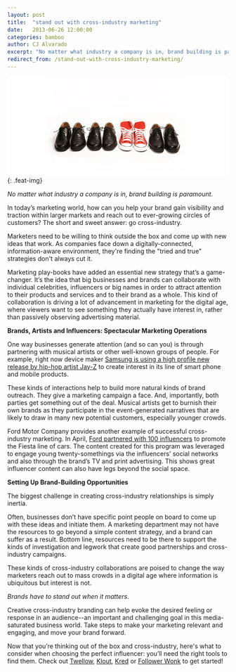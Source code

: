 ```yaml
---
layout: post
title:  "stand out with cross-industry marketing"
date:   2013-06-26 12:00:00
categories: bamboo 
author: CJ Alvarado
excerpt: "No matter what industry a company is in, brand building is paramount."
redirect_from: /stand-out-with-cross-industry-marketing/
---
```


![Stand Out with Cross-Industry Marketing](/images/posts/stand-out-with-cross-industry-marketing.jpg){: .feat-img}

_No matter what industry a company is in, brand building is paramount._

In today’s marketing world, how can you help your brand gain visibility and traction within larger markets and reach out to ever-growing circles of customers? The short and sweet answer: go cross-industry.

Marketers need to be willing to think outside the box and come up with new ideas that work. As companies face down a digitally-connected, information-aware environment, they're finding the "tried and true" strategies don't always cut it.

Marketing play-books have added an essential new strategy that’s a game-changer. It’s the idea that big businesses and brands can collaborate with individual celebrities, influencers or big names in order to attract attention to their products and services and to their brand as a whole. This kind of collaboration is driving a lot of advancement in marketing for the digital age, where viewers want to see something they actually have interest in, rather than passively observing advertising material.

**Brands, Artists and Influencers: Spectacular Marketing Operations**

One way businesses generate attention (and so can you) is through partnering with musical artists or other well-known groups of people. For example, right now device maker [Samsung is using a high profile new release by hip-hop artist Jay-Z](http://buswk.co/14cqEpH) to create interest in its line of smart phone and mobile products.

These kinds of interactions help to build more natural kinds of brand outreach. They give a marketing campaign a face. And, importantly, both parties get something out of the deal. Musical artists get to burnish their own brands as they participate in the event-generated narratives that are likely to draw in many new potential customers, especially younger crowds.

Ford Motor Company provides another example of successful cross-industry marketing. In April, [Ford partnered with 100 influencers](http://bit.ly/14lGNsN) to promote the Fiesta line of cars. The content created for this program was leveraged to engage young twenty-somethings via the influencers’ social networks and also through the brand’s TV and print advertising. This shows great influencer content can also have legs beyond the social space.

**Setting Up Brand-Building Opportunities**

The biggest challenge in creating cross-industry relationships is simply inertia.

Often, businesses don’t have specific point people on board to come up with these ideas and initiate them. A marketing department may not have the resources to go beyond a simple content strategy, and a brand can suffer as a result. Bottom line, resources need to be there to support the kinds of investigation and legwork that create good partnerships and cross-industry campaigns.

These kinds of cross-industry collaborations are poised to change the way marketers reach out to mass crowds in a digital age where information is ubiquitous but interest is not.

_Brands have to stand out when it matters_.

Creative cross-industry branding can help evoke the desired feeling or response in an audience--an important and challenging goal in this media-saturated business world. Take steps to make your marketing relevant and engaging, and move your brand forward.

Now that you’re thinking out of the box and cross-industry, here's what to consider when choosing the perfect influencer: you’ll need the right tools to find them. Check out [Twellow](http://www.twellow.com/), [Klout](http://klout.com/home), [Kred](http://kred.com/) or [Follower Wonk](http://followerwonk.com/) to get started!